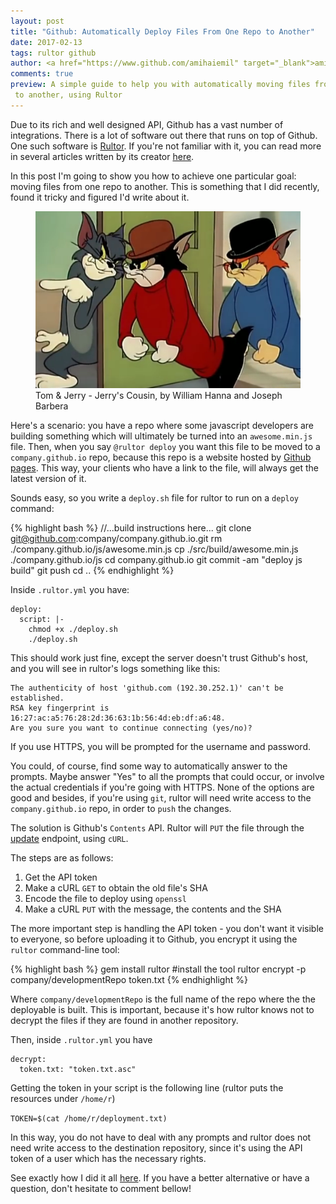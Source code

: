 ```yaml
---
layout: post
title: "Github: Automatically Deploy Files From One Repo to Another"
date: 2017-02-13
tags: rultor github
author: <a href="https://www.github.com/amihaiemil" target="_blank">amihaiemil</a>
comments: true
preview: A simple guide to help you with automatically moving files from one repo
 to another, using Rultor
---
```


Due to its rich and well designed API, Github has a vast number of integrations. There is a lot of software out there that runs on top of Github. One such software is
[Rultor](http://doc.rultor.com/). If you're not familiar with it, you can read more  in several articles written by its creator [here](http://www.yegor256.com/tag/rultor).

In this post I'm going to show you how to achieve one particular goal: moving files
from one repo to another. This is something that I did recently, found it tricky
and figured I'd write about it.

<figure>
 <img src="/images/jerrys_cousin.png" alt="Jerry's Cousin">
 <figcaption>
 Tom & Jerry - Jerry's Cousin, by  William Hanna and Joseph Barbera
 </figcaption>
</figure>

Here's a scenario: you have a repo where some javascript developers are building
something which will ultimately be turned into an ``awesome.min.js`` file.
Then, when you say ``@rultor deploy`` you want this file to be moved to a ``company.github.io`` repo,
because this repo is a website hosted by [Github pages](https://pages.github.com/). This way, your clients who have a link to the file, will always get the latest version of it.

Sounds easy, so you write a ``deploy.sh`` file for rultor to run on a ``deploy`` command:

{% highlight bash %}
//...build instructions here...
git clone git@github.com:company/company.github.io.git
rm ./company.github.io/js/awesome.min.js
cp ./src/build/awesome.min.js ./company.github.io/js
cd company.github.io
git commit -am "deploy js build"
git push
cd ..
{% endhighlight %}

Inside ``.rultor.yml`` you have:

```
deploy:
  script: |-
    chmod +x ./deploy.sh
    ./deploy.sh
```

This should work just fine, except the server doesn't trust Github's host, and
you will see in rultor's logs something like this:

```
The authenticity of host 'github.com (192.30.252.1)' can't be established.
RSA key fingerprint is 16:27:ac:a5:76:28:2d:36:63:1b:56:4d:eb:df:a6:48.
Are you sure you want to continue connecting (yes/no)?
```

If you use HTTPS, you will be prompted for the username and password.

You could, of course, find some way to automatically answer to the prompts. Maybe answer "Yes" to all the prompts that could occur,
or involve the actual credentials if you're going with HTTPS.
None of the options are good and besides, if you're using ``git``, rultor
will need write access to the ``company.github.io`` repo, in order to ``push`` the changes.

The solution is Github's ``Contents`` API. Rultor will ``PUT``
the file through the [update](https://developer.github.com/v3/repos/contents/#update-a-file)
endpoint, using ``cURL``.

The steps are as follows:

1. Get the API token
2. Make a cURL ``GET`` to obtain the old file's SHA
3. Encode the file to deploy using ``openssl``
4. Make a cURL ``PUT`` with the message, the contents and the SHA

The more important step is handling the API token - you don't want it visible to everyone, so before uploading it
to Github, you encrypt it using the ``rultor`` command-line tool:

{% highlight bash %}
gem install rultor #install the tool
rultor encrypt -p company/developmentRepo token.txt
{% endhighlight %}

Where ``company/developmentRepo`` is the full name of the repo where the the deployable is built. This is important, because it's how rultor knows not to decrypt
the files if they are found in another repository.

Then, inside ``.rultor.yml`` you have

```
decrypt:
  token.txt: "token.txt.asc"
```

Getting the token in your script is the following line (rultor puts the resources under ``/home/r``)

``TOKEN=$(cat /home/r/deployment.txt)``

In this way, you do not have to deal with any prompts and rultor does not need write access to the destination repository, since it's using the API token of a user which has the necessary rights.

See exactly how I did it all [here](https://github.com/opencharles/charles-search-box/blob/master/deploy.sh).
If you have a better alternative or have a question, don't hesitate to comment bellow!
